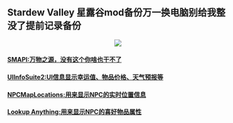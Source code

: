 ## Stardew Valley 星露谷mod备份万一换电脑别给我整没了提前记录备份
 <div align='center'><img src="https://smapi.io/Content/images/pufferchick.svg"></div>

#### [SMAPI:万物之源，没有这个你啥也干不了](https://smapi.io/)  
#### [UIInfoSuite2:UI信息显示幸运值、物品价格、天气预报等 ](https://github.com/Annosz/UIInfoSuite2)
#### [NPCMapLocations:用来显示NPC的实时位置信息](https://www.nexusmods.com/stardewvalley/mods/239)
#### [Lookup Anything:用来显示NPC的喜好物品属性](https://www.nexusmods.com/stardewvalley/mods/541)
